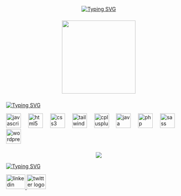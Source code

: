 <p align="center">
  <a align="center" href="https://git.io/typing-svg"><img src="https://readme-typing-svg.demolab.com?font=Jaro&size=30&duration=3000&pause=800&random=false&width=435&lines=Hola+%F0%9F%91%8B%2C+soy+Edward+Ventura;soy+un+programador;bienvenido+a+mi+perfil" alt="Typing SVG" /></a>
</p>

###

<div align="center">
  <img height="200" src="https://media1.giphy.com/media/1C8bHHJturSx2/200.webp?cid=ecf05e4754sxm5r8qzagdhww7c2md0sjvamvtzp6as9rhwod&ep=v1_gifs_search&rid=200.webp&ct=g"  />
</div>

###

<a href="https://git.io/typing-svg"><img src="https://readme-typing-svg.demolab.com?font=Jaro&size=30&duration=1&pause=5000&random=false&width=435&lines=Tecnolog%C3%ADas+que+he+utilizado" alt="Typing SVG" /></a>
<div align="left">
  <img src="https://cdn.jsdelivr.net/gh/devicons/devicon/icons/javascript/javascript-original.svg" height="40" alt="javascript logo"  />
  <img width="12" />
  <img src="https://cdn.jsdelivr.net/gh/devicons/devicon/icons/html5/html5-original.svg" height="40" alt="html5 logo"  />
  <img width="12" />
  <img src="https://cdn.jsdelivr.net/gh/devicons/devicon/icons/css3/css3-original.svg" height="40" alt="css3 logo"  />
  <img width="12" />
  <img src="https://cdn.jsdelivr.net/gh/devicons/devicon/icons/tailwindcss/tailwindcss-original-wordmark.svg" height="40" alt="tailwindcss logo"  />
  <img width="12" />
  <img src="https://cdn.jsdelivr.net/gh/devicons/devicon/icons/cplusplus/cplusplus-original.svg" height="40" alt="cplusplus logo"  />
  <img width="12" />
  <img src="https://cdn.jsdelivr.net/gh/devicons/devicon/icons/java/java-original.svg" height="40" alt="java logo"  />
  <img width="12" />
  <img src="https://cdn.jsdelivr.net/gh/devicons/devicon/icons/php/php-original.svg" height="40" alt="php logo"  />
  <img width="12" />
  <img src="https://cdn.jsdelivr.net/gh/devicons/devicon/icons/sass/sass-original.svg" height="40" alt="sass logo"  />
  <img width="12" />
  <img src="https://cdn.jsdelivr.net/gh/devicons/devicon/icons/wordpress/wordpress-original.svg" height="40" alt="wordpress logo"  />
</div>

###
<p align="center">
  <img src="https://github-readme-stats.vercel.app/api/top-langs/?username=Ebventurar&layout=donut&theme=holi"/>
</p>


<a href="https://git.io/typing-svg"><img src="https://readme-typing-svg.demolab.com?font=Jaro&size=30&duration=1&pause=5000&random=false&width=435&lines=Mis+redes" alt="Typing SVG" /></a>


<div align="left">
  <a href="https://www.linkedin.com/in/edward-ventura-095347130/" target="_blank">
    <img src="https://raw.githubusercontent.com/maurodesouza/profile-readme-generator/master/src/assets/icons/social/linkedin/default.svg" width="52" height="40" alt="linkedin logo"  />
  </a>
  <a href="https://twitter.com/ebventurar" target="_blank">
    <img src="https://raw.githubusercontent.com/maurodesouza/profile-readme-generator/master/src/assets/icons/social/twitter/default.svg" width="52" height="40" alt="twitter logo"  />
  </a>
</div>

###
